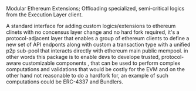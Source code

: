 Modular Ethereum Extensions; Offloading specialized, semi-critical logics from the Execution Layer client.

A standard interface for adding custom logics/extensions to ethereum clinets with no concensus layer change and no hard fork required, 
it's a protocol-adjacent layer that enables a group of ethereum clients to define a new set of API endponts along with custom a transaction type with a unified p2p sub-pool that interacts directly with ethereum main public mempool.
in other words this package is to enable devs to develope trusted, protocol-aware customizable components , that can be used to perform complex computations and validations that would be costly for the EVM and on the other hand not reasonable to do a hardfork for, an example of such computations could be ERC-4337 and Bundlers.
